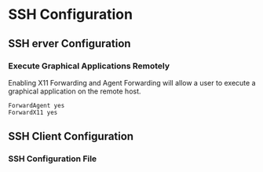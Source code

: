 # SSH Configuration

## SSH erver Configuration
### Execute Graphical Applications Remotely
Enabling X11 Forwarding and Agent Forwarding will allow a user to execute a graphical application on the remote host.
```
ForwardAgent yes
ForwardX11 yes
```
## SSH Client Configuration

### SSH Configuration File
